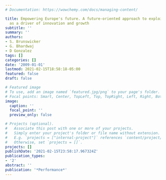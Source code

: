 ```yaml
---
# Documentation: https://wowchemy.com/docs/managing-content/

title: Empowering Europe's future. A future-oriented approach to exploiting clusters
  as a driver of innovation and growth
subtitle: ''
summary: ''
authors:
- S. Brunswicker
- G. Bhardwaj
- D Gonzalez
tags: []
categories: []
date: '2009-01-01'
lastmod: 2021-02-15T18:58:18-05:00
featured: false
draft: false

# Featured image
# To use, add an image named `featured.jpg/png` to your page's folder.
# Focal points: Smart, Center, TopLeft, Top, TopRight, Left, Right, BottomLeft, Bottom, BottomRight.
image:
  caption: ''
  focal_point: ''
  preview_only: false

# Projects (optional).
#   Associate this post with one or more of your projects.
#   Simply enter your project's folder or file name without extension.
#   E.g. `projects = ["internal-project"]` references `content/project/deep-learning/index.md`.
#   Otherwise, set `projects = []`.
projects: []
publishDate: '2021-02-15T23:58:17.967324Z'
publication_types:
- '2'
abstract: ''
publication: '*Performance*'
---
```

